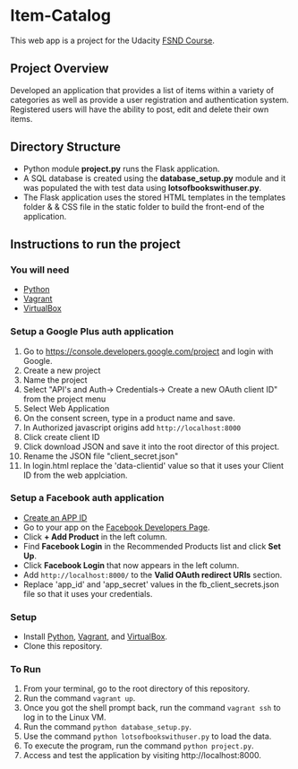 # Item-Catalog
This web app is a project for the Udacity [FSND Course](https://www.udacity.com/course/full-stack-web-developer-nanodegree--nd004).

## Project Overview
Developed an application that provides a list of items within a variety of categories as well as provide a user registration and authentication system. Registered users will have the ability to post, edit and delete their own items.

## Directory Structure
- Python module **project.py** runs the Flask application.
- A SQL database is created using the **database_setup.py** module and it was populated the with test data using **lotsofbookswithuser.py**.
- The Flask application uses the stored HTML templates in the templates folder &  & CSS file in the static folder to build the front-end of   the application.

## Instructions to run the project

### You will need
- [Python](https://docs.python.org/3/)
- [Vagrant](https://www.vagrantup.com/)
- [VirtualBox](https://www.virtualbox.org/wiki/Downloads)


### Setup a Google Plus auth application
1. Go to https://console.developers.google.com/project and login with Google.
2. Create a new project
3. Name the project
4. Select "API's and Auth-> Credentials-> Create a new OAuth client ID" from the project menu
5. Select Web Application
6. On the consent screen, type in a product name and save.
7. In Authorized javascript origins add ``http://localhost:8000``
8. Click create client ID
9. Click download JSON and save it into the root director of this project.
10. Rename the JSON file "client_secret.json"
11. In login.html replace the 'data-clientid' value so that it uses your Client ID from the web applciation.

### Setup a Facebook auth application
- [Create an APP ID](https://auth0.com/docs/connections/social/facebook)
- Go to your app on the [Facebook Developers Page](https://developers.facebook.com/).
- Click **+ Add Product** in the left column.
- Find **Facebook Login** in the Recommended Products list and click **Set Up**.
- Click **Facebook Login** that now appears in the left column.
- Add ``http://localhost:8000/`` to the **Valid OAuth redirect URIs** section.
- Replace 'app_id' and 'app_secret' values in the fb_client_secrets.json file so that it uses your credentials.

### Setup
* Install [Python](https://docs.python.org/3/), [Vagrant](https://www.vagrantup.com/), and [VirtualBox](https://www.virtualbox.org/wiki/Downloads).
* Clone this repository.

### To Run 
1. From your terminal, go to the root directory of this repository.
2. Run the command ``vagrant up``. 
3. Once you got the shell prompt back, run the command ``vagrant ssh`` to log in to the Linux VM.
4. Run the command ``python database_setup.py``.
5. Use the command ``python lotsofbookswithuser.py`` to load the data.
6. To execute the program, run the command ``python project.py``.
7. Access and test the application by visiting http://localhost:8000.
